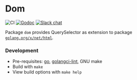 # Dom

![CI](https://github.com/foxygoat/dom/workflows/ci/badge.svg?branch=master)
[![Godoc](https://img.shields.io/badge/godoc-ref-blue)](https://pkg.go.dev/foxygo.at/dom)
[![Slack chat](https://img.shields.io/badge/slack-gophers-795679?logo=slack)](https://app.slack.com/client/T029RQSE6/C011LKH21HC)

Package `dom` provides QuerySelector as extension to package
[`golang.org/x/net/html`](https://godoc.org/golang.org/x/net/html).

### Development

-   Pre-requisites: [go](https://golang.org/doc/go1.14),
    [golangci-lint](https://github.com/golangci/golangci-lint/releases/tag/v1.24.0),
    GNU make
-   Build with `make`
-   View build options with `make help`
